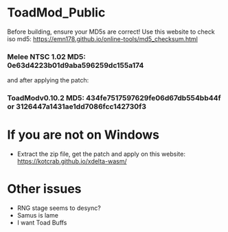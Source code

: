 # ToadMod_Public

Before building, ensure your MD5s are correct!
Use this website to check iso md5: https://emn178.github.io/online-tools/md5_checksum.html
### Melee NTSC 1.02 MD5: 0e63d4223b01d9aba596259dc155a174
and after applying the patch:
### ToadModv0.10.2 MD5: 434fe7517597629fe06d67db554bb44f or 3126447a1431ae1dd7086fcc142730f3

# If you are not on Windows

- Extract the zip file, get the patch and apply on this website: https://kotcrab.github.io/xdelta-wasm/

# Other issues

- RNG stage seems to desync?
- Samus is lame
- I want Toad Buffs
